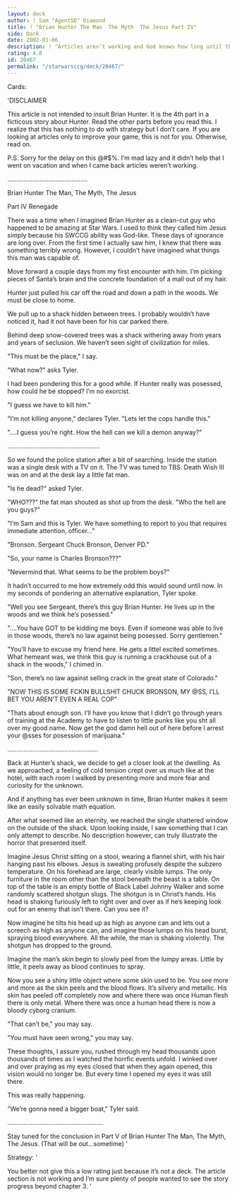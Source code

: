 ```yaml
---
layout: deck
author: ! Sam "AgentSD" Diamond
title: ! "Brian Hunter The Man  The Myth  The Jesus Part IV"
side: Dark
date: 2002-01-06
description: ! "Articles aren’t working and God knows how long until they are so I’m posting it here."
rating: 4.0
id: 20467
permalink: "/starwarsccg/deck/20467/"
---
```

Cards: 

'DISCLAIMER 

This article is not intended to insult Brian Hunter. It is the 4th part in a ficticous story about Hunter. Read the other parts before you read this. I realize that this has nothing to do with strategy but I don&#8217;t care. If you are looking at articles only to improve your game, this is not for you. Otherwise, read on. 


P.S. Sorry for the delay on this @#$%.  I’m mad lazy and it didn’t help that I went on vacation and when I came back articles weren’t working.


.............................................


Brian Hunter The Man, The Myth, The Jesus

Part IV Renegade


There was a time when I imagined Brian Hunter as a clean-cut guy who happened to be amazing at Star Wars.  I used to think they called him Jesus simply because his SWCCG ability was God-like.  These days of ignorance are long over.  From the first time I actually saw him, I knew that there was something terribly wrong.  However, I couldn’t have imagined what things this man was capable of.  


Move forward a couple days from my first encounter with him.  I’m picking pieces of Santa’s brain and the concrete foundation of a mall out of my hair.  


Hunter just pulled his car off the road and down a path in the woods.  We must be close to home.  


We pull up to a shack hidden between trees.  I probably wouldn’t have noticed it, had it not have been for his car parked  there.  


Behind deep snow-covered trees was a shack withering away from years and years of seclusion.  We haven’t seen sight of civilization for miles.  


"This must be the place," I say.


"What now?" asks Tyler.  


I had been pondering this for a good while.  If Hunter really was posessed, how could he be stopped?  I’m no exorcist.  


"I guess we have to kill him."


"I’m not killing anyone," declares Tyler.  "Lets let the cops handle this."  


"....I guess you’re right.  How the hell can we kill a demon anyway?"


....................................................


So we found the police station after a bit of searching.  Inside the station was a single desk with a TV on it.  The TV was tuned to TBS.  Death Wish III was on and at the desk lay a little fat man.  


"Is he dead?" asked Tyler.


"WHO???"  the fat man shouted as shot up from the desk.  "Who the hell are you guys?"


"I’m Sam and this is Tyler.  We have something to report to you that requires immediate attention, officer..."


"Bronson.  Sergeant Chuck Bronson, Denver PD."


"So, your name is Charles Bronson???"


"Nevermind that.  What seems to be the problem boys?"    


It hadn’t occurred to me how extremely odd this would sound until now.  In my seconds of pondering an alternative explanation, Tyler spoke.


"Well you see Sergeant, there’s this guy Brian Hunter.  He lives up in the woods and we think he’s posessed."


"....You have GOT to be kidding me boys.  Even if someone was able to live in those woods, there’s no law against being posessed.  Sorry gentlemen."


"You’ll have to excuse my friend here.  He gets a littel excited sometimes.  What hemeant was, we think this guy is running a crackhouse out of a shack in the woods," I chimed in.     


"Son, there’s no law against selling crack in the great state of Colorado."  


"NOW THIS IS SOME FCKIN BULLSHlT  CHUCK BRONSON, MY @SS, I’LL BET YOU AREN’T EVEN A REAL COP"


"Thats about enough son.  I’ll have you know that I didn’t go through years of training at the Academy to have to listen to little punks like you sht all over my good name.  Now get the god damn hell out of here before I arrest your @sses for posession of marijuana."


...................................................


Back at Hunter’s shack, we decide to get a closer look at the dwelling.  As we approached, a feeling of cold tension crept over us much like at the hotel, with each room I walked by presenting more and more fear and curiosity for the unknown.  


And if anything has ever been unknown in time, Brian Hunter makes it seem like an easily solvable math equation.  


After what seemed like an eternity, we reached the single shattered window on the outside of the shack.  Upon looking inside, I saw something that I can only attempt to describe.  No description however, can truly illustrate the horror that presented itself.  


Imagine Jesus Christ sitting on a stool, wearing a flannel shirt, with his hair hanging past his elbows. Jesus is sweating profusely despite the subzero temperature.  On his forehead are large, clearly visible lumps.  The only furniture in the room other than the stool beneath the beast is a table.  On top of the table is an empty bottle of Black Label Johnny Walker and some randomly scattered shotgun slugs.  The shotgun is in Christ’s hands.  His head is shaking furiously left to right over and over as if he’s keeping look out for an enemy that isn’t there.  Can you see it?


Now imagine he tilts his head up as high as anyone can and lets out a screech as high as anyone can, and imagine those lumps on his head burst, spraying blood everywhere.  All the while, the man is shaking violently.  The shotgun has dropped to the ground.  


Imagine the man’s skin begin to slowly peel from the lumpy areas.  Little by little, it peels away as blood continues to spray.  


Now you see a shiny little object where some skin used to be.  You see more and more as the skin peels and the blood flows.  It’s silvery and metallic.  His skin has peeled off completely now and where there was once Human flesh there is only metal.  Where there was once a human head there is now a bloody cyborg cranium.  


"That can’t be," you may say.


"You must have seen wrong," you may say. 


These thoughts, I assure you, rushed through my head thousands upon thousands of times as I watched the horrfic events unfold.  I winked over and over praying as my eyes closed that when they again opened, this vision would no longer be.  But every time I opened my eyes it was still there.   


This was really happening.


"We’re gonna need a bigger boat," Tyler said.


......................................................


Stay tuned for the conclusion in Part V of Brian Hunter The Man, The Myth, The Jesus.  (That will be out...sometime) '

Strategy: '

You better not give this a low rating just because it’s not a deck.  The article section is not working and I’m sure plenty of people wanted to see the story progress beyond chapter 3. '
